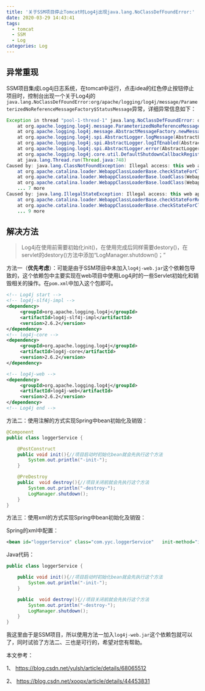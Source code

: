 ```yaml
---
title: '关于SSM项目停止Tomcat时Log4j出现java.lang.NoClassDefFoundError:'
date: 2020-03-29 14:43:41
tags:
  - tomcat
  - SSM
  - Log
categories: Log
---
```


## 异常重现

SSM项目集成Log4j日志系统，在tomcat中运行，点击idea的红色停止按钮停止项目时，控制台出现一个关于Log4j的`java.lang.NoClassDefFoundError:org/apache/logging/log4j/message/ParameterizedNoReferenceMessageFactory$StatusMessage`异常，详细异常信息如下：

<!--more-->

```java
Exception in thread "pool-1-thread-1" java.lang.NoClassDefFoundError: org/apache/logging/log4j/message/ParameterizedNoReferenceMessageFactory$StatusMessage
	at org.apache.logging.log4j.message.ParameterizedNoReferenceMessageFactory.newMessage(ParameterizedNoReferenceMessageFactory.java:105)
	at org.apache.logging.log4j.message.AbstractMessageFactory.newMessage(AbstractMessageFactory.java:75)
	at org.apache.logging.log4j.spi.AbstractLogger.logMessage(AbstractLogger.java:2010)
	at org.apache.logging.log4j.spi.AbstractLogger.logIfEnabled(AbstractLogger.java:1884)
	at org.apache.logging.log4j.spi.AbstractLogger.error(AbstractLogger.java:793)
	at org.apache.logging.log4j.core.util.DefaultShutdownCallbackRegistry.run(DefaultShutdownCallbackRegistry.java:74)
	at java.lang.Thread.run(Thread.java:748)
Caused by: java.lang.ClassNotFoundException: Illegal access: this web application instance has been stopped already. Could not load [org.apache.logging.log4j.message.ParameterizedNoReferenceMessageFactory$StatusMessage]. The following stack trace is thrown for debugging purposes as well as to attempt to terminate the thread which caused the illegal access.
	at org.apache.catalina.loader.WebappClassLoaderBase.checkStateForClassLoading(WebappClassLoaderBase.java:1343)
	at org.apache.catalina.loader.WebappClassLoaderBase.loadClass(WebappClassLoaderBase.java:1206)
	at org.apache.catalina.loader.WebappClassLoaderBase.loadClass(WebappClassLoaderBase.java:1167)
	... 7 more
Caused by: java.lang.IllegalStateException: Illegal access: this web application instance has been stopped already. Could not load [org.apache.logging.log4j.message.ParameterizedNoReferenceMessageFactory$StatusMessage]. The following stack trace is thrown for debugging purposes as well as to attempt to terminate the thread which caused the illegal access.
	at org.apache.catalina.loader.WebappClassLoaderBase.checkStateForResourceLoading(WebappClassLoaderBase.java:1353)
	at org.apache.catalina.loader.WebappClassLoaderBase.checkStateForClassLoading(WebappClassLoaderBase.java:1341)
	... 9 more
```

## 解决方法

> Log4j在使用前需要初始化init()，在使用完成后同样需要destory()，在servlet的destory()方法中添加“LogManager.shutdown()；”

方法一（**优先考虑**）：可能是由于SSM项目中未加入`log4j-web.jar`这个依赖包导致的，这个依赖包中主要实现在web项目中使用Log4j时的一些Servlet初始化和销毁相关的操作。在`pom.xml`中加入这个包即可。

```xml
<!-- Log4j start -->
<!-- log4j-slf4j-impl -->
<dependency>
     <groupId>org.apache.logging.log4j</groupId>
     <artifactId>log4j-slf4j-impl</artifactId>
     <version>2.6.2</version>
</dependency>
<!-- log4j-core -->
<dependency>
     <groupId>org.apache.logging.log4j</groupId>
     <artifactId>log4j-core</artifactId>
     <version>2.6.2</version>
</dependency>

<!-- log4j-web -->
<dependency>
     <groupId>org.apache.logging.log4j</groupId>
     <artifactId>log4j-web</artifactId>
     <version>2.6.2</version>
</dependency>
<!-- Log4j end -->
```

方法二：使用注解的方式实现Spring中bean初始化及销毁：

```java
@Component
public class loggerService {

    @PostConstruct
    public void init(){//项目启动时初始化bean就会先执行这个方法
        System.out.println("-init-");
    }

    @PreDestroy
    public  void destroy(){//项目关闭前就会先执行这个方法
        System.out.println("-destroy-");
        LogManager.shutdown();
    }
}
```

方法三：使用xml的方式实现Spring中bean初始化及销毁：

Spring的xml中配置：

```xml
<bean id="loggerService" class="com.yyc.loggerService"   init-method="init" destroy-method="destroy" />
```

Java代码：

```java
public class loggerService {

    public void init(){//项目启动时初始化bean就会先执行这个方法
        System.out.println("-init-");
    }

    public  void destroy(){//项目关闭前就会先执行这个方法
        System.out.println("-destroy-");
        LogManager.shutdown();
    }
}
```

我这里由于是SSM项目，所以使用方法一加入`log4j-web.jar`这个依赖包就可以了，同时试验了方法二、三也是可行的，希望对您有帮助。

本文参考：

1、 https://blog.csdn.net/yulsh/article/details/68065512 

2、 https://blog.csdn.net/xoopx/article/details/44453831 